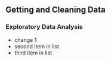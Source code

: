 ## Getting and Cleaning Data
### Exploratory Data Analysis

* change 1
* second item in list
* third item in list